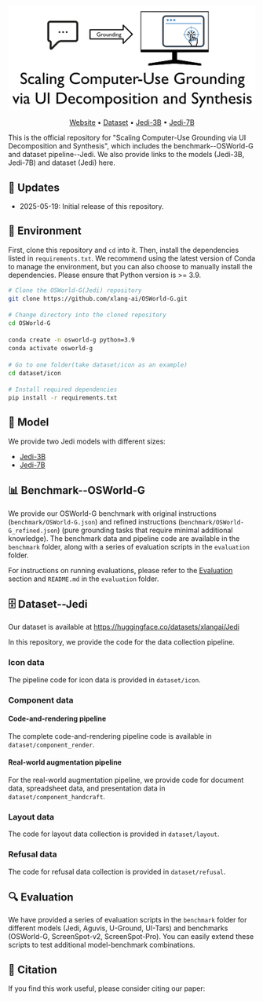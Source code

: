 <p align="center">
  <img src="readme-images/banner.png" alt="Banner">
</p>

<p align="center">
  <a href="https://osworld-grounding.github.io/">Website</a> •
  <!-- <a href="https://arxiv.org/abs/2404.07972">Paper</a> • -->
  <a href="https://huggingface.co/datasets/xlangai/Jedi">Dataset</a> •
  <a href="https://huggingface.co/xlangai/Jedi-3B-1080p">Jedi-3B</a> •
  <a href="https://huggingface.co/xlangai/Jedi-7B-1080p">Jedi-7B</a>
  <!-- <a href="https://huggingface.co/xlangai/Jedi-7B-1080p">Benchmark [TODO]</a> -->
</p>

<!-- <p align="center">
    <a href="https://img.shields.io/badge/PRs-Welcome-red">
        <img src="https://img.shields.io/badge/PRs-Welcome-red">
    </a>
    <a href="https://img.shields.io/github/last-commit/xlang-ai/OSWorld-G?color=green">
        <img src="https://img.shields.io/github/last-commit/xlang-ai/OSWorld-G?color=green">
    </a>
    <a href="https://opensource.org/licenses/Apache-2.0">
        <img src="https://img.shields.io/badge/License-Apache%202.0-blue.svg">
    </a>
    <a href="https://badge.fury.io/py/desktop-env">
        <img src="https://badge.fury.io/py/desktop-env.svg">
    </a>
    <a href="https://pepy.tech/project/desktop-env">
        <img src="https://static.pepy.tech/badge/desktop-env">
    </a>
    <br/>
</p> -->

This is the official repository for "Scaling Computer-Use Grounding via UI Decomposition and Synthesis", which includes the benchmark--OSWorld-G and dataset pipeline--Jedi. We also provide links to the models (Jedi-3B, Jedi-7B) and dataset (Jedi) here.

## 📢 Updates
- 2025-05-19: Initial release of this repository.

## 💾 Environment
First, clone this repository and `cd` into it. Then, install the dependencies listed in `requirements.txt`. We recommend using the latest version of Conda to manage the environment, but you can also choose to manually install the dependencies. Please ensure that Python version is >= 3.9.
```bash
# Clone the OSWorld-G(Jedi) repository
git clone https://github.com/xlang-ai/OSWorld-G.git

# Change directory into the cloned repository
cd OSWorld-G

conda create -n osworld-g python=3.9
conda activate osworld-g

# Go to one folder(take dataset/icon as an example)
cd dataset/icon

# Install required dependencies
pip install -r requirements.txt
```

## 🤖 Model

We provide two Jedi models with different sizes:
- [Jedi-3B](https://huggingface.co/xlangai/Jedi-3B-1080p)
- [Jedi-7B](https://huggingface.co/xlangai/Jedi-7B-1080p)

## 📊 Benchmark--OSWorld-G

We provide our OSWorld-G benchmark with original instructions (`benchmark/OSWorld-G.json`) and refined instructions (`benchmark/OSWorld-G_refined.json`) (pure grounding tasks that require minimal additional knowledge). The benchmark data and pipeline code are available in the `benchmark` folder, along with a series of evaluation scripts in the `evaluation` folder.

For instructions on running evaluations, please refer to the [Evaluation](#-evaluation) section and `README.md` in the `evaluation` folder.

## 🗄️ Dataset--Jedi

Our dataset is available at https://huggingface.co/datasets/xlangai/Jedi

In this repository, we provide the code for the data collection pipeline.

### Icon data

The pipeline code for icon data is provided in `dataset/icon`.

### Component data

#### Code-and-rendering pipeline

The complete code-and-rendering pipeline code is available in `dataset/component_render`.

#### Real-world augmentation pipeline

For the real-world augmentation pipeline, we provide code for document data, spreadsheet data, and presentation data in `dataset/component_handcraft`.

### Layout data

The code for layout data collection is provided in `dataset/layout`.

### Refusal data

The code for refusal data collection is provided in `dataset/refusal`.

## 🔍 Evaluation

We have provided a series of evaluation scripts in the `benchmark` folder for different models (Jedi, Aguvis, U-Ground, UI-Tars) and benchmarks (OSWorld-G, ScreenSpot-v2, ScreenSpot-Pro). You can easily extend these scripts to test additional model-benchmark combinations.

<!-- ## ❓ FAQ
TODO -->

## 📄 Citation
If you find this work useful, please consider citing our paper:
<!-- TODO -->
